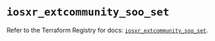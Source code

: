 # `iosxr_extcommunity_soo_set`

Refer to the Terraform Registry for docs: [`iosxr_extcommunity_soo_set`](https://registry.terraform.io/providers/ciscodevnet/iosxr/0.6.0/docs/resources/extcommunity_soo_set).
